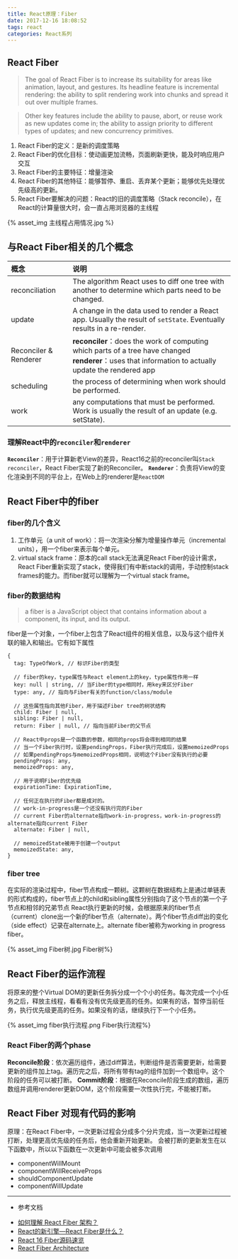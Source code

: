 ```yaml
---
title: React原理：Fiber
date: 2017-12-16 18:08:52
tags: react
categories: React系列
---
```


## React Fiber
> The goal of React Fiber is to increase its suitability for areas like animation, layout, and gestures. Its headline feature is incremental rendering: the ability to split rendering work into chunks and spread it out over multiple frames.

> Other key features include the ability to pause, abort, or reuse work as new updates come in; the ability to assign priority to different types of updates; and new concurrency primitives.

1. React Fiber的定义：是新的调度策略
2. React Fiber的优化目标：使动画更加流畅，页面刷新更快，能及时响应用户交互
3. React Fiber的主要特征：增量渲染
4. React Fiber的其他特征：能够暂停、重启、丢弃某个更新；能够优先处理优先级高的更新。
5. React Fiber要解决的问题：React的旧的调度策略（Stack reconcile），在React的计算量很大时，会一直占用浏览器的主线程
<div style="max-width:600px">
{% asset_img 主线程占用情况.jpg %}
</div>

## 与React Fiber相关的几个概念
|概念|说明|
|:---|:---|
|reconciliation|The algorithm React uses to diff one tree with another to determine which parts need to be changed.|
|update|A change in the data used to render a React app. Usually the result of `setState`. Eventually results in a re-render.|
|Reconciler & Renderer|**reconciler**：does the work of computing which parts of a tree have changed<br/>**renderer**：uses that information to actually update the rendered app|
|scheduling|the process of determining when work should be performed.|
|work|any computations that must be performed. Work is usually the result of an update (e.g. setState).|

### 理解React中的`reconciler`和`renderer`
**`Reconciler`**：用于计算新老View的差异，React16之前的reconciler叫`Stack reconciler`，React Fiber实现了新的Reconciler。
**`Renderer`**：负责将View的变化渲染到不同的平台上，在Web上的renderer是`ReactDOM`

## React Fiber中的fiber
### fiber的几个含义
1. 工作单元（a unit of work）：将一次渲染分解为增量操作单元（incremental units），用一个fiber来表示每个单元。
2. virtual stack frame：原本的call stack无法满足React Fiber的设计需求，React Fiber重新实现了stack，使得我们有中断stack的调用，手动控制stack frames的能力。而fiber就可以理解为一个virtual stack frame。

### fiber的数据结构
> a fiber is a JavaScript object that contains information about a component, its input, and its output.

fiber是一个对象，一个fiber上包含了React组件的相关信息，以及与这个组件关联的输入和输出。它有如下属性
```
{
  tag: TypeOfWork, // 标识Fiber的类型

  // fiber的key，type属性与React element上的key，type属性作用一样
  key: null | string, // 当Fiber的type相同时，用key来区分Fiber
  type: any, // 指向与Fiber有关的function/class/module

  // 这些属性指向其他Fiber，用于描述Fiber tree的树状结构
  child: Fiber | null,
  sibling: Fiber | null,
  return: Fiber | null, // 指向当前Fiber的父节点

  // React中props是一个函数的参数，相同的props将会得到相同的结果
  // 当一个Fiber执行时，设置pendingProps，Fiber执行完成后，设置memoizedProps
  // 如果pendingProps与memoizedProps相同，说明这个Fiber没有执行的必要
  pendingProps: any,
  memoizedProps: any,

  // 用于说明Fiber的优先级
  expirationTime: ExpirationTime,

  // 任何正在执行的Fiber都是成对的。
  // work-in-progress是一个还没有执行完的Fiber
  // current Fiber的alternate指向work-in-progress，work-in-progress的alternate指向current Fiber
  alternate: Fiber | null,

  // memoizedState被用于创建一个output
  memoizedState: any,
}
```

### fiber tree
在实际的渲染过程中，fiber节点构成一颗树。这颗树在数据结构上是通过单链表的形式构成的，fiber节点上的child和sibling属性分别指向了这个节点的第一个子节点和相邻的兄弟节点
React执行更新的时候，会根据原来的fiber节点（current）clone出一个新的fiber节点（alternate）。两个fiber节点diff出的变化（side effect）记录在alternate上。alternate fiber被称为working in progress fiber。
<div style="max-width:480px">
{% asset_img Fiber树.jpg Fiber树%}
</div>

## React Fiber的运作流程
将原来的整个Virtual DOM的更新任务拆分成一个个小的任务。每次完成一个小任务之后，释放主线程，看看有没有优先级更高的任务。如果有的话，暂停当前任务，执行优先级更高的任务。如果没有的话，继续执行下一个小任务。
<div style="max-width:600px">
{% asset_img fiber执行流程.png Fiber执行流程%}
</div>

### React Fiber的两个phase
**Reconcile阶段**：依次遍历组件，通过diff算法，判断组件是否需要更新，给需要更新的组件加上tag。遍历完之后，将所有带有tag的组件加到一个数组中。这个阶段的任务可以被打断。
**Commit阶段**：根据在Reconcile阶段生成的数组，遍历数组并调用renderer更新DOM，这个阶段需要一次性执行完，不能被打断。

## React Fiber 对现有代码的影响
原理：在React Fiber中，一次更新过程会分成多个分片完成，当一次更新过程被打断，处理更高优先级的任务后，他会重新开始更新。
会被打断的更新发生在以下函数中，所以以下函数在一次更新中可能会被多次调用
- componentWillMount
- componentWillReceiveProps
- shouldComponentUpdate
- componentWillUpdate

---
* 参考文档
 - [如何理解 React Fiber 架构？](https://www.zhihu.com/question/49496872)
 - [React的新引擎—React Fiber是什么？](http://www.infoq.com/cn/articles/what-the-new-engine-of-react)
 - [React 16 Fiber源码速览](http://zxc0328.github.io/2017/09/28/react-16-source/)
 - [React Fiber Architecture](https://github.com/acdlite/react-fiber-architecture)
